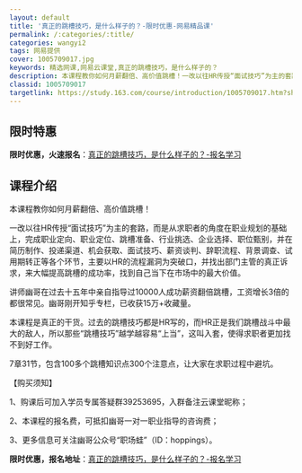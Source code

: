 ```yaml
---
layout: default
title: '真正的跳槽技巧，是什么样子的？-限时优惠-网易精品课'
permalink: /:categories/:title/
categories: wangyi2
tags: 网易提供
cover: 1005709017.jpg
keywords: 精选网课,网易云课堂,真正的跳槽技巧，是什么样子的？
description: 本课程教你如何月薪翻倍、高价值跳槽！一改以往HR传授“面试技巧”为主的套路，而是从求职者的角度在职业规划的基础上，完成职
classid: 1005709017
targetlink: https://study.163.com/course/introduction/1005709017.htm?share=1&shareId=1025206652&utm_campaign=share&utm_medium=iphoneShare&utm_source=&utm_u=1025206652
---
```


## 限时特惠

**限时优惠，火速报名**：[真正的跳槽技巧，是什么样子的？-报名学习](https://study.163.com/course/introduction/1005709017.htm?share=1&shareId=1025206652&utm_campaign=share&utm_medium=iphoneShare&utm_source=&utm_u=1025206652)

## 课程介绍

本课程教你如何月薪翻倍、高价值跳槽！

一改以往HR传授“面试技巧”为主的套路，而是从求职者的角度在职业规划的基础上，完成职业定向、职业定位、跳槽准备、行业挑选、企业选择、职位甄别，并在简历制作、投递渠道、机会获取、面试技巧、薪资谈判、辞职流程、背景调查、试用期转正等各个环节，主要以HR的流程漏洞为突破口，并找出部门主管的真正诉求，来大幅提高跳槽的成功率，找到自己当下在市场中的最大价值。



讲师幽哥在过去十五年中亲自指导过10000人成功薪资翻倍跳槽，工资增长3倍的都很常见。幽哥刚开知乎专栏，已收获15万+收藏量。



本课程是真正的干货。过去的跳槽技巧都是HR写的，而HR正是我们跳槽战斗中最大的敌人，所以那些“跳槽技巧”越学越容易“上当”，这叫入套，使得求职者更加找不到好工作。

7章31节，包含100多个跳槽知识点300个注意点，让大家在求职过程中避坑。



【购买须知】

1、购课后可加入学员专属答疑群39253695，入群备注云课堂昵称；

2、本课程的报名费，可抵扣幽哥一对一职业指导的咨询费；

3、更多信息可关注幽哥公众号“职场蛙”（ID：hoppings）。

**限时优惠，报名地址**：[真正的跳槽技巧，是什么样子的？-报名学习](https://study.163.com/course/introduction/1005709017.htm?share=1&shareId=1025206652&utm_campaign=share&utm_medium=iphoneShare&utm_source=&utm_u=1025206652)

